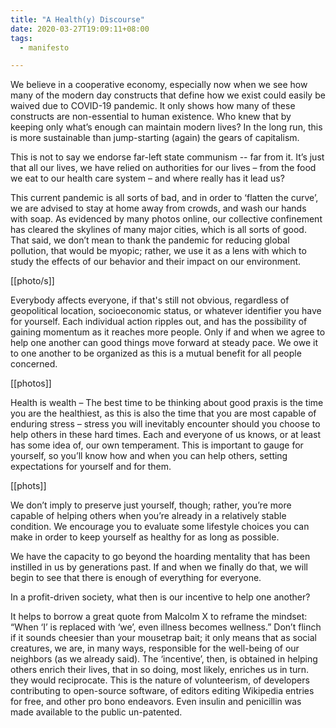 ```yaml
---
title: "A Health(y) Discourse"
date: 2020-03-27T19:09:11+08:00
tags:
  - manifesto

---
```


We believe in a cooperative economy, especially now when we see how many of the modern day constructs that define how we exist could easily be waived due to COVID-19 pandemic. It only shows how many of these constructs are non-essential to human existence. Who knew that by keeping only what’s enough can maintain modern lives? In the long run, this is more sustainable than jump-starting (again) the gears of capitalism.

This is not to say we endorse far-left state communism -- far from it. It’s just that all our lives, we have relied on authorities for our lives – from the food we eat to our health care system – and where really has it lead us?

This current pandemic is all sorts of bad, and in order to ‘flatten the curve’, we are advised to stay at home away from crowds, and wash our hands with soap. As evidenced by many photos online, our collective confinement has cleared the skylines of many major cities, which is all sorts of good. That said, we don’t mean to thank the pandemic for reducing global pollution, that would be myopic; rather, we use it as a lens with which to study the effects of our behavior and their impact on our environment.

[[photo/s]]

Everybody affects everyone, if that's still not obvious, regardless of geopolitical location, socioeconomic status, or whatever identifier you have for yourself. Each individual action ripples out, and has the possibility of gaining momentum as it reaches more people. Only if and when we agree to help one another can good things move forward at steady pace. We owe it to one another to be organized as this is a mutual benefit for all people concerned.

[[photos]]

Health is wealth – The best time to be thinking about good praxis is the time you are the healthiest, as this is also the time that you are most capable of enduring stress – stress you will inevitably encounter should you choose to help others in these hard times. Each and everyone of us knows, or at least has some idea of, our own temperament. This is important to gauge for yourself, so you’ll know how and when you can help others, setting expectations for yourself and for them.

[[phots]]

We don’t imply to preserve just yourself, though; rather, you’re more capable of helping others when you’re already in a relatively stable condition. We encourage you to evaluate some lifestyle choices you can make in order to keep yourself as healthy for as long as possible.

We have the capacity to go beyond the hoarding mentality that has been instilled in us by generations past. If and when we finally do that, we will begin to see that there is enough of everything for everyone.

In a profit-driven society, what then is our incentive to help one another?

It helps to borrow a great quote from Malcolm X to reframe the mindset: “When ‘I’ is replaced with ‘we’, even illness becomes wellness.” Don’t flinch if it sounds cheesier than your mousetrap bait; it only means that as social creatures, we are, in many ways, responsible for the well-being of our neighbors (as we already said). The ‘incentive’, then, is obtained in helping others enrich their lives, that in so doing, most likely, enriches us in turn. they would reciprocate. This is the nature of volunteerism, of developers contributing to open-source software, of editors editing Wikipedia entries for free, and other pro bono endeavors. Even insulin and penicillin was made available to the public un-patented.
